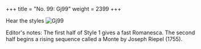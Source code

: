 +++
title = "No. 99: Gj99"
weight = 2399
+++

Hear the styles
![Gj99](/img/099DurDimM.jpg)

Editor's notes: The first half of Style 1 gives a fast Romanesca. The second half begins a rising sequence called a Monte by Joseph Riepel (1755).

